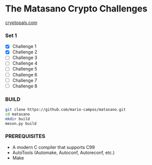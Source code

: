 # The Matasano Crypto Challenges

[cryptopals.com](http://cryptopals.com)

### Set 1

- [x] Challenge 1
- [x] Challenge 2
- [ ] Challenge 3
- [ ] Challenge 4
- [ ] Challenge 5
- [ ] Challenge 6
- [ ] Challenge 7
- [ ] Challenge 8

### BUILD

```bash
git clone https://github.com/mario-campos/matasano.git
cd matasano
mkdir build
meson.py build
```

### PREREQUISITES

* A modern C compiler that supports C99
* AutoTools (Automake, Autoconf, Autoreconf, etc.)
* Make
